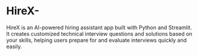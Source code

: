 # HireX-
HireX is an AI-powered hiring assistant app built with Python and Streamlit. It creates customized technical interview questions and solutions based on your skills, helping users prepare for and evaluate interviews quickly and easily. 
